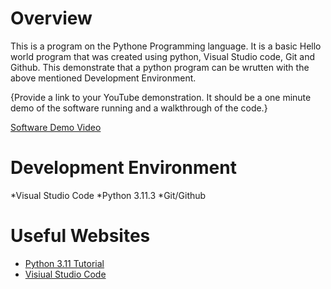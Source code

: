 # Overview

This is a program on the Pythone Programming language. It is a basic Hello world program that was created using python, Visual Studio code, Git and Github. This demonstrate that a python program can be  wrutten with the above mentioned Development Environment.


{Provide a link to your YouTube demonstration.  It should be a one minute demo of the software running and a walkthrough of the code.}

[Software Demo Video](https://youtu.be/EnDwwUOHVjI)

# Development Environment

*Visual Studio Code
*Python 3.11.3
*Git/Github

# Useful Websites


* [Python 3.11 Tutorial](https://docs.python.org/3.11/tutorial/index.html)
* [Visiual Studio Code](https://code.visualstudio.com/download)